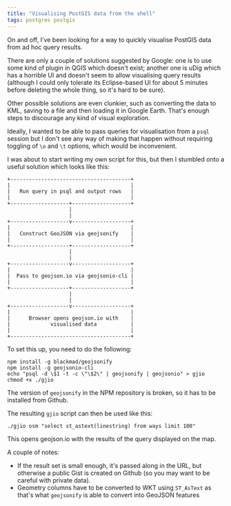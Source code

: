 ```yaml
---
title: "Visualising PostGIS data from the shell"
tags: postgres postgis
---
```


On and off, I've been looking for a way to quickly visualise PostGIS data from ad hoc query results. 

There are only a couple of solutions suggested by Google: one is to use some kind of plugin in QGIS which doesn't exist; another one is uDig which has a horrible UI and doesn't seem to allow visualising query results (although I could only tolerate its Eclipse-based UI for about 5 minutes before deleting the whole thing, so it's hard to be sure).  

Other possible solutions are even clunkier, such as converting the data to KML, saving to a file and then loading it in Google Earth. That's enough steps to discourage any kind of visual exploration. 

Ideally, I wanted to be able to pass queries for visualisation from a `psql` session but I don't see any way of making that happen without requiring toggling of `\o` and `\t` options, which would be inconvenient.

I was about to start writing my own script for this, but then I stumbled onto a useful solution which looks like this:

    +---------------------------------------+
    |                                       |
    |   Run query in psql and output rows   |
    |                                       |
    +-------------------+-------------------+
                        |                    
                        |                    
    +-------------------v-------------------+
    |                                       |
    |   Construct GeoJSON via geojsonify    |
    |                                       |
    +-------------------+-------------------+
                        |                    
                        |                    
    +-------------------v-------------------+
    |                                       |
    |  Pass to geojson.io via geojsonio-cli |
    |                                       |
    +-------------------+-------------------+
                        |                    
                        |                    
    +-------------------v-------------------+
    |                                       |
    |      Browser opens geojson.io with    |
    |             visualised data           |
    |                                       |
    +---------------------------------------+

To set this up, you need to do the following:

    npm install -g blackmad/geojsonify
    npm install -g geojsonio-cli
    echo "psql -d \$1 -t -c \"\$2\" | geojsonify | geojsonio" > gjio
    chmod +x ./gjio
    

The version of `geojsonify` in the NPM repository is broken, so it has to be installed from Github. 

The resulting `gjio` script can then be used like this:

    ./gjio osm "select st_astext(linestring) from ways limit 100"    

This opens geojson.io with the results of the query displayed on the map. 

A couple of notes:

- If the result set is small enough, it's passed along in the URL, but otherwise a public Gist is created on Github (so you may want to be careful with private data).
- Geometry columns have to be converted to WKT using `ST_AsText` as that's what `geojsonify` is able to convert into GeoJSON features